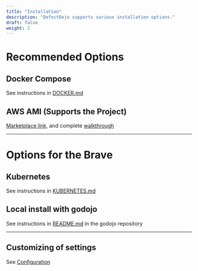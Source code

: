 ```yaml
---
title: "Installation"
description: "DefectDojo supports various installation options."
draft: false
weight: 2
---
```


# Recommended Options

## Docker Compose

See instructions in [DOCKER.md](<https://github.com/DefectDojo/django-DefectDojo/blob/dev/readme-docs/DOCKER.md>)

## AWS AMI (Supports the Project)

[Marketplace link](https://aws.amazon.com/marketplace/pp/prodview-m2a25gr67xbzk), and complete [walkthrough](https://www.10security.com/defectdojo-aws-launch-guide)

---
# Options for the Brave

## Kubernetes

See instructions in [KUBERNETES.md](<https://github.com/DefectDojo/django-DefectDojo/blob/dev/readme-docs/KUBERNETES.md>)

## Local install with godojo

See instructions in [README.md](<https://github.com/DefectDojo/godojo/blob/master/README.md>)
in the godojo repository

---

## Customizing of settings

See [Configuration](../configuration)
